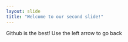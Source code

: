 ```yaml
---
layout: slide
title: "Welcome to our second slide!"
---
```

Github is the best!
Use the left arrow to go back
